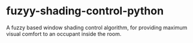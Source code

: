 # fuzyy-shading-control-python
A fuzzy based window shading control algorithm, for providing maximum visual comfort to an occupant inside the room.
